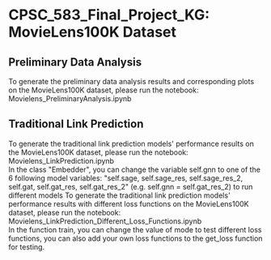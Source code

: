 # CPSC_583_Final_Project_KG: MovieLens100K Dataset

## Preliminary Data Analysis
To generate the preliminary data analysis results and corresponding plots on the MovieLens100K dataset, please run the notebook: Movielens_PreliminaryAnalysis.ipynb

## Traditional Link Prediction
To generate the traditional link prediction models' performance results on the MovieLens100K dataset, please run the notebook: Movielens_LinkPrediction.ipynb\
In the class "Embedder", you can change the variable self.gnn to one of the 6 following model variables: "self.sage, self.sage_res, self.sage_res_2, self.gat, self.gat_res, self.gat_res_2" (e.g. self.gnn = self.gat_res_2) to run different models
To generate the traditional link prediction models' performance results with different loss functions on the MovieLens100K dataset, please run the notebook: Movielens_LinkPrediction_Different_Loss_Functions.ipynb\
In the function train, you can change the value of mode to test different loss functions, you can also add your own loss functions to the get_loss function for testing.
